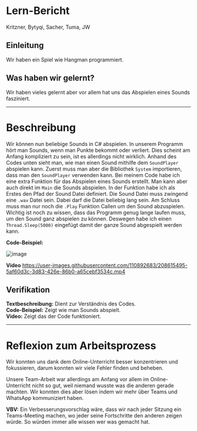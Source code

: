 # Lern-Bericht

Kritzner, Bytyqi, Sacher, Tuma, JW

## Einleitung
Wir haben ein Spiel wie Hangman programmiert.

## Was haben wir gelernt?
Wir haben vieles gelernt aber vor allem hat uns das Abspielen eines Sounds fasziniert.

-----------------------------------------------------------------------------------------------------------------------------------------------------------------------

# Beschreibung
Wir können nun beliebige Sounds in C# abspielen. In unserem Programm hört man Sounds, wenn man Punkte bekommt oder verliert. Dies scheint am Anfang kompliziert zu sein, ist es allerdings nicht wirklich. Anhand des Codes unten sieht man, wie man einen Sound mithilfe dem `SoundPlayer` abspielen kann. Zuerst muss man aber die Bibliothek `System` importieren, dass man den `SoundPlayer` verwenden kann. Bei meinem Code habe ich eine extra Funktion für das Abspielen eines Sounds erstellt. Man kann aber auch direkt im `Main` die Sounds abspielen. In der Funktion habe ich als Erstes den Pfad der Sound Datei definiert. Die Sound Datei muss zwingend eine `.wav` Datei sein. Dabei darf die Datei beliebig lang sein. Am Schluss muss man nur noch die `.Play` Funktion Callen um den Sound abzuspielen. Wichtig ist noch zu wissen, dass das Programm genug lange laufen muss, um den Sound ganz abspielen zu können. Deswegen habe ich einen `Thread.Sleep(5000)` eingefügt damit der ganze Sound abgespielt werden kann.

**Code-Beispiel:**

![image](https://user-images.githubusercontent.com/110892683/208464774-0e155b94-faaa-412b-9ad9-40352bbc2a95.png)

**Video**
https://user-images.githubusercontent.com/110892683/208615495-5af60d3c-3d83-426e-86b0-a65cebf3534c.mp4

## Verifikation
**Textbeschreibung:** Dient zur Verständnis des Codes.<br>
**Code-Beispiel:** Zeigt wie man Sounds abspielt.<br>
**Video:** Zeigt das der Code funktioniert.<br>

-----------------------------------------------------------------------------------------------------------------------------------------------------------------------

# Reflexion zum Arbeitsprozess

Wir konnten uns dank dem Online-Unterricht besser konzentrieren und fokussieren, darum konnten wir viele Fehler finden und beheben.

Unsere Team-Arbeit war allerdings am Anfang vor allem im Online-Unterricht nicht so gut, weil niemand wusste was die anderen gerade machten. Wir konnten dies aber lösen indem wir mehr über Teams und WhatsApp kommuniziert haben.

**VBV:** Ein Verbesserungsvorschlag wäre, dass wir nach jeder Sitzung ein Teams-Meeting machen, wo jeder seine Fortschritte den anderen zeigen würde. So würden immer alle wissen wer was gemacht hat.

